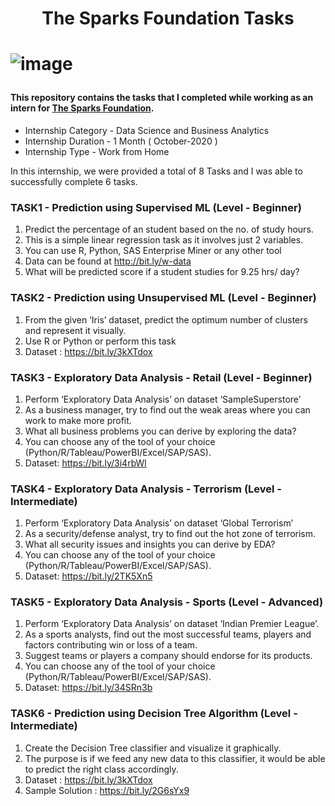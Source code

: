 <h1 align="center">The Sparks Foundation Tasks<h1>       
  
  
![image](https://user-images.githubusercontent.com/93142399/229810947-7acb32e5-8b1e-458a-9029-5a82f3073e3c.png)
  
#### This repository contains the tasks that I completed while working as an intern for [The Sparks Foundation](https://internship.thesparksfoundation.info/).
  
  - Internship Category - Data Science and Business Analytics
  - Internship Duration - 1 Month ( October-2020 )
  - Internship Type - Work from Home

 In this internship, we were provided a total of 8 Tasks and I was able to successfully complete 6 tasks. 
  
  
 ### TASK1 - Prediction using Supervised ML (Level - Beginner)
  
  1. Predict the percentage of an student based on the no. of study hours. 
  2. This is a simple linear regression task as it involves just 2 variables.
  3. You can use R, Python, SAS Enterprise Miner or any other tool 
  4. Data can be found at http://bit.ly/w-data
  5. What will be predicted score if a student studies for 9.25 hrs/ day? 

  
 ### TASK2 - Prediction using Unsupervised ML (Level - Beginner)
  
  1. From the given ‘Iris’ dataset, predict the optimum number of clusters 
and represent it visually. 
  2. Use R or Python or perform this task
  3. Dataset : https://bit.ly/3kXTdox

 ### TASK3 - Exploratory Data Analysis - Retail (Level - Beginner)
  
  1. Perform ‘Exploratory Data Analysis’ on dataset ‘SampleSuperstore’ 
  2. As a business manager, try to find out the weak areas where you can work to make more profit. 
  3. What all business problems you can derive by exploring the data? 
  4. You can choose any of the tool of your choice (Python/R/Tableau/PowerBI/Excel/SAP/SAS).
  5. Dataset: https://bit.ly/3i4rbWl
  
  
 ### TASK4 - Exploratory Data Analysis - Terrorism (Level - Intermediate)
  
  1. Perform ‘Exploratory Data Analysis’ on dataset ‘Global Terrorism’ 
  2. As a security/defense analyst, try to find out the hot zone of terrorism. 
  3. What all security issues and insights you can derive by EDA? 
  4. You can choose any of the tool of your choice (Python/R/Tableau/PowerBI/Excel/SAP/SAS).
  5. Dataset: https://bit.ly/2TK5Xn5
  
 ### TASK5 - Exploratory Data Analysis - Sports (Level - Advanced)
  1. Perform ‘Exploratory Data Analysis’ on dataset ‘Indian Premier League’.
  2. As a sports analysts, find out the most successful teams, players and factors contributing win or loss of a team. 
  3. Suggest teams or players a company should endorse for its products. 
  4. You can choose any of the tool of your choice (Python/R/Tableau/PowerBI/Excel/SAP/SAS).
  5. Dataset: https://bit.ly/34SRn3b
  
 ### TASK6 - Prediction using Decision Tree Algorithm (Level - Intermediate)
  1. Create the Decision Tree classifier and visualize it graphically. 
  2. The purpose is if we feed any new data to this classifier, it would be able to 
predict the right class accordingly. 
  3. Dataset : https://bit.ly/3kXTdox
  4. Sample Solution : https://bit.ly/2G6sYx9
